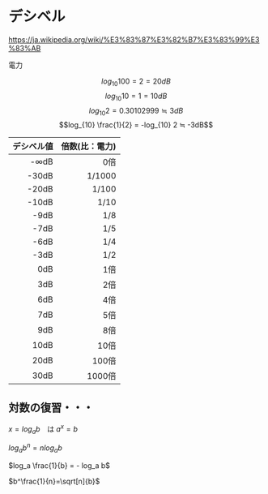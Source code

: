 # デシベル

https://ja.wikipedia.org/wiki/%E3%83%87%E3%82%B7%E3%83%99%E3%83%AB

電力

$$log_{10} 100 = 2 = 20dB$$
$$log_{10} 10 = 1 = 10dB$$
$$log_{10} 2 = 0.30102999 ≒ 3dB$$
$$log_{10} \frac{1}{2} = -log_{10} 2 ≒ -3dB$$


|デシベル値|倍数(比：電力)|
|--:|--:|
|-∞dB|　　0倍|
|-30dB|1/1000|
|-20dB|1/100|
|-10dB| 1/10|
| -9dB|  1/8|
| -7dB|  1/5|
| -6dB|  1/4|
| -3dB|  1/2|
|  0dB|  1倍|
|  3dB|  2倍|
|  6dB|  4倍|
|  7dB|  5倍|
|  9dB|  8倍|
| 10dB| 10倍|
| 20dB|100倍|
| 30dB|1000倍|



## 対数の復習・・・

$x = log_a b$　は $a^x = b$  

$log_a b^n = n log_a b$

$log_a \frac{1}{b} = - log_a b$

$b^\frac{1}{n}=\sqrt[n]{b}$


